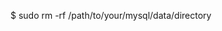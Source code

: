 <!-- layout:code post: database-backups_note -->


$ sudo rm -rf /path/to/your/mysql/data/directory
